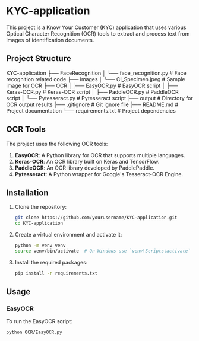 # KYC-application

This project is a Know Your Customer (KYC) application that uses various Optical Character Recognition (OCR) tools to extract and process text from images of identification documents.

## Project Structure

KYC-application
├── FaceRecognition
│   └── face_recognition.py     # Face recognition related code
├── images
│   └── CI_Specimen.jpeg        # Sample image for OCR
├── OCR
│   ├── EasyOCR.py              # EasyOCR script
│   ├── Keras-OCR.py            # Keras-OCR script
│   ├── PaddleOCR.py            # PaddleOCR script
│   └── Pytesseract.py          # Pytesseract script
├── output                      # Directory for OCR output results
├── .gitignore                  # Git ignore file
├── README.md                   # Project documentation
└── requirements.txt            # Project dependencies

## OCR Tools

The project uses the following OCR tools:

1. **EasyOCR**: A Python library for OCR that supports multiple languages.
2. **Keras-OCR**: An OCR library built on Keras and TensorFlow.
3. **PaddleOCR**: An OCR library developed by PaddlePaddle.
4. **Pytesseract**: A Python wrapper for Google's Tesseract-OCR Engine.

## Installation

1. Clone the repository:
    ```sh
    git clone https://github.com/yourusername/KYC-application.git
    cd KYC-application
    ```

2. Create a virtual environment and activate it:
    ```sh
    python -m venv venv
    source venv/bin/activate  # On Windows use `venv\Scripts\activate`
    ```

3. Install the required packages:
    ```sh
    pip install -r requirements.txt
    ```

## Usage

### EasyOCR

To run the EasyOCR script:
```sh
python OCR/EasyOCR.py